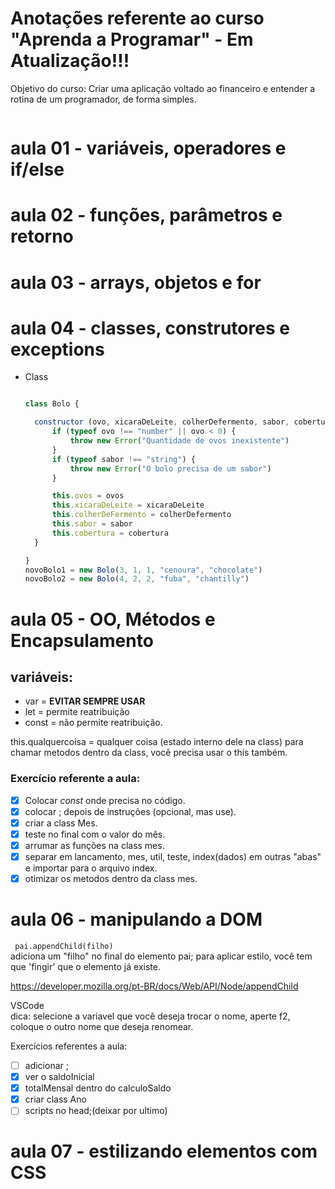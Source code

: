 # Anotações referente ao curso "Aprenda a Programar" - **Em Atualização!!!**
Objetivo do curso: Criar uma aplicação voltado ao financeiro e entender a rotina de um programador, de forma simples.  
```
```
# aula 01 - variáveis, operadores e if/else
# aula 02 - funções, parâmetros e retorno
# aula 03 - arrays, objetos e for
# aula 04 - classes, construtores e exceptions

* Class
  ```javascript
  
  class Bolo {

    constructor (ovo, xicaraDeLeite, colherDefermento, sabor, cobertura ) {
        if (typeof ovo !== "number" || ovo < 0) {
            throw new Error("Quantidade de ovos inexistente")
        }
        if (typeof sabor !== "string") {
            throw new Error("O bolo precisa de um sabor")
        }

        this.ovos = ovos
        this.xicaraDeLeite = xicaraDeLeite
        this.colherDeFermento = colherDefermento
        this.sabor = sabor
        this.cobertura = cobertura
    }

  }
  novoBolo1 = new Bolo(3, 1, 1, "cenoura", "chocolate")
  novoBolo2 = new Bolo(4, 2, 2, "fuba", "chantilly")

  ```
# aula 05 - OO, Métodos e Encapsulamento 

  ## variáveis:
  * var = **EVITAR SEMPRE USAR**
  * let = permite reatribuição
  * const = não permite reatribuição.
  
  this.qualquercoisa = qualquer coisa (estado interno dele na class)
  para chamar metodos dentro da class, você precisa usar o this também.
  
  ### Exercício referente a aula:
  - [x] Colocar *const* onde precisa no código.
  - [x] colocar ; depois de instruções (opcional, mas use).
  - [x] criar a class Mes.
  - [x] teste no final com o valor do mês.
  - [x] arrumar as funções na class mes.
  - [x] separar em lancamento, mes, util, teste, index(dados) em outras "abas" e importar para o arquivo index.
  - [x] otimizar os metodos dentro da class mes.
  
  # aula 06 - manipulando a DOM

` pai.appendChild(filho)`  
adiciona um "filho" no final do elemento pai;
para aplicar estilo, você tem que 'fingir' que o elemento já existe.

https://developer.mozilla.org/pt-BR/docs/Web/API/Node/appendChild


VSCode  
dica: selecione a variavel que você deseja trocar o nome, aperte f2, coloque o outro nome que deseja renomear.

Exercícios referentes a aula:
- [ ] adicionar ;
- [x] ver o saldoInicial
- [x] totalMensal dentro do calculoSaldo
- [x] criar class Ano
- [ ] scripts no head;(deixar por ultimo)

# aula 07 - estilizando elementos com CSS
